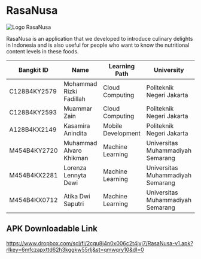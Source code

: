 # RasaNusa

![Logo RasaNusa](RasaNusa.png)

RasaNusa is an application that we developed to introduce culinary delights in Indonesia and is also useful for people who want to know the nutritional content levels in these foods.

| Bangkit ID       | Name                     | Learning Path      | University                        | Contact                                                                                       |
|-----------------|--------------------------|---------------------|-----------------------------------|------------------------------------------------------------------------------------------------|
| C128B4KY2579    | Mohammad Rizki Fadillah  | Cloud Computing     | Politeknik Negeri Jakarta         | [LinkedIn](https://www.linkedin.com/in/mohammad-rizki-fadillah-45257a1a7)                     |
| C128B4KY2593    | Muammar Zain            | Cloud Computing     | Politeknik Negeri Jakarta         | [LinkedIn](https://www.linkedin.com/in/muammar-zain/)                                         |
| A128B4KX2149    | Kasamira Anindita        | Mobile Development  | Politeknik Negeri Jakarta         | [LinkedIn](https://www.linkedin.com/in/kasamira-anindita-9aa88524b/)                         |
| M454B4KY2720    | Muhammad Alvaro Khikman  | Machine Learning    | Universitas Muhammadiyah Semarang | [LinkedIn](https://www.linkedin.com/in/muhammadalvarokhikman/)                               |
| M454B4KX2281    | Lorenza Lennyta Dewi    | Machine Learning    | Universitas Muhammadiyah Semarang | [LinkedIn](https://www.linkedin.com/in/lorenza-lennyta-dewi-b09917291/)                       |
| M454B4KX0712    | Atika Dwi Saputri        | Machine Learning    | Universitas Muhammadiyah Semarang | [LinkedIn](https://www.linkedin.com/in/atika-dwi-saputri-01894a2b0/)                         |


## APK Downloadable Link
https://www.dropbox.com/scl/fi/2cqu8j4n0x006c2t4jvj7/RasaNusa-v1.apk?rlkey=6mfczapxttd62h3kggkw55rlj&st=qmwqry10&dl=0
